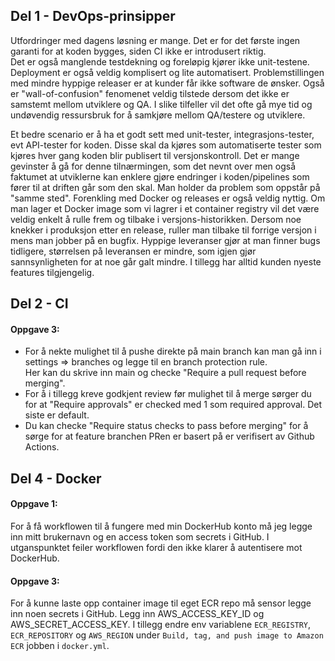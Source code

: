 ## Del 1 - DevOps-prinsipper

Utfordringer med dagens løsning er mange. Det er for det første ingen garanti for at koden bygges, siden CI ikke er introdusert riktig. \
Det er også manglende testdekning og foreløpig kjører ikke unit-testene. Deployment er også veldig komplisert og lite automatisert.
Problemstillingen med mindre hyppige releaser er at kunder får ikke software de ønsker. Også er "wall-of-confusion" fenomenet veldig tilstede 
dersom det ikke er samstemt mellom utviklere og QA. I slike tilfeller vil det ofte gå mye tid og undøvendig ressursbruk for å samkjøre mellom QA/testere og utviklere. 

Et bedre scenario er å ha et godt sett med unit-tester, integrasjons-tester, evt API-tester for koden. Disse skal da 
kjøres som automatiserte tester som kjøres hver gang koden blir publisert til versjonskontroll. Det er mange gevinster å gå for denne tilnærmingen,
som det nevnt over men også faktumet at utviklerne kan enklere gjøre endringer i koden/pipelines som fører til at driften går som den skal. Man holder da 
problem som oppstår på "samme sted". Forenkling med Docker og releases er også veldig nyttig. Om man lager et Docker image som vi lagrer i et container registry 
vil det være veldig enkelt å rulle frem og tilbake i versjons-historikken. Dersom noe knekker i produksjon etter en release, ruller man tilbake
til forrige versjon i mens man jobber på en bugfix. Hyppige leveranser gjør at man finner bugs tidligere, størrelsen på leveransen er mindre, som igjen gjør 
sannsynligheten for at noe går galt mindre. I tillegg har alltid kunden nyeste features tilgjengelig.

## Del 2 - CI

#### Oppgave 3:
* For å nekte mulighet til å pushe direkte på main branch kan man gå inn i settings => branches og legge til en branch protection rule.\
Her kan du skrive inn main og checke "Require a pull request before merging".
* For å i tillegg kreve godkjent review før mulighet til å merge sørger du for at "Require approvals" er checked med 1 som required approval. Det siste er default.
* Du kan checke "Require status checks to pass before merging" for å sørge for at feature branchen PRen er basert på er verifisert av Github Actions.

## Del 4 - Docker
#### Oppgave 1:
For å få workflowen til å fungere med min DockerHub konto må jeg legge inn mitt brukernavn og en access token som secrets i GitHub. I utganspunktet feiler workflowen fordi den ikke klarer å autentisere mot DockerHub.

#### Oppgave 3:
For å kunne laste opp container image til eget ECR repo må sensor legge inn noen secrets i GitHub. Legg inn AWS_ACCESS_KEY_ID og AWS_SECRET_ACCESS_KEY. I tillegg endre env variablene `ECR_REGISTRY`, `ECR_REPOSITORY` og `AWS_REGION` under `Build, tag, and push image to Amazon ECR` jobben i `docker.yml`.